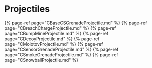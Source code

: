 # Projectiles


{% page-ref page="CBaseCSGrenadeProjectile.md" %}
{% page-ref page="CBreachChargeProjectile.md" %}
{% page-ref page="CBumpMineProjectile.md" %}
{% page-ref page="CDecoyProjectile.md" %}
{% page-ref page="CMolotovProjectile.md" %}
{% page-ref page="CSensorGrenadeProjectile.md" %}
{% page-ref page="CSmokeGrenadeProjectile.md" %}
{% page-ref page="CSnowballProjectile.md" %}
